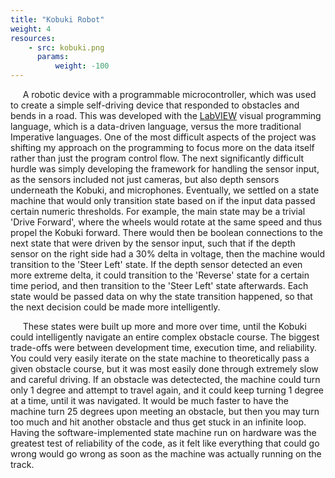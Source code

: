 ```yaml
---
title: "Kobuki Robot"
weight: 4
resources:
    - src: kobuki.png
      params:
          weight: -100
---
```


&nbsp;&nbsp;&nbsp;&nbsp;&nbsp;A robotic device with a programmable
microcontroller, which was used to create a simple self-driving device that
responded to obstacles and bends in a road. This was developed with the
[LabVIEW](https://en.wikipedia.org/wiki/LabVIEW) visual programming language,
which is a data-driven language, versus the more traditional Imperative
languages. One of the most difficult aspects of the project was shifting my
approach on the programming to focus more on the data itself rather than just
the program control flow. The next significantly difficult hurdle was simply
developing the framework for handling the sensor input, as the sensors included
not just cameras, but also depth sensors underneath the Kobuki, and
microphones. Eventually, we settled on a state machine that would only
transition state based on if the input data passed certain numeric thresholds.
For example, the main state may be a trivial 'Drive Forward', where the wheels
would rotate at the same speed and thus propel the Kobuki forward. There would then be boolean connections to the next state that were driven by the sensor
input, such that if the depth sensor on the right side had a 30% delta in
voltage, then the machine would transition to the 'Steer Left' state. If the
depth sensor detected an even more extreme delta, it could transition to the
'Reverse' state for a certain time period, and then transition to the 'Steer
Left' state afterwards. Each state would be passed data on why the state
transition happened, so that the next decision could be made more intelligently.

&nbsp;&nbsp;&nbsp;&nbsp;&nbsp;These states were built up more and more over
time, until the Kobuki could intelligently navigate an entire complex obstacle
course. The biggest trade-offs were between development time, execution time,
and reliability. You could very easily iterate on the state machine to
theoretically pass a given obstacle course, but it was most easily done through
extremely slow and careful driving. If an obstacle was detectected, the machine
could turn only 1 degree and attempt to travel again, and it could keep turning
1 degree at a time, until it was navigated. It would be much faster to have the
machine turn 25 degrees upon meeting an obstacle, but then you may turn too
much and hit another obstacle and thus get stuck in an infinite loop. Having
the software-implemented state machine run on hardware was the greatest test of
reliability of the code, as it felt like everything that could go wrong would
go wrong as soon as the machine was actually running on the track.
